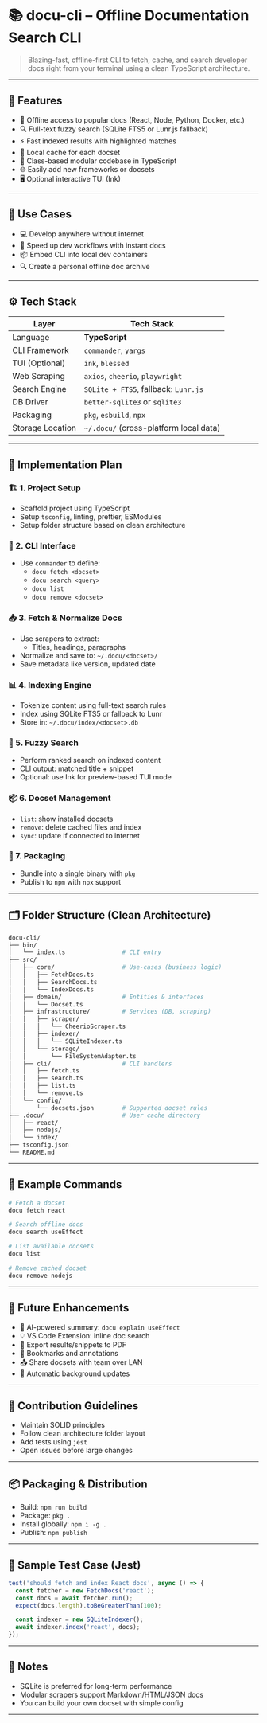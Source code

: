 # 📚 docu-cli – Offline Documentation Search CLI

> Blazing-fast, offline-first CLI to fetch, cache, and search developer docs right from your terminal using a clean TypeScript architecture.

---

## 🚀 Features

- 📶 Offline access to popular docs (React, Node, Python, Docker, etc.)
- 🔍 Full-text fuzzy search (SQLite FTS5 or Lunr.js fallback)
- ⚡ Fast indexed results with highlighted matches
- 📁 Local cache for each docset
- 🧱 Class-based modular codebase in TypeScript
- 🌐 Easily add new frameworks or docsets
- 🖥️ Optional interactive TUI (Ink)

---

## 🎯 Use Cases

- 💻 Develop anywhere without internet
- 🚀 Speed up dev workflows with instant docs
- 📦 Embed CLI into local dev containers
- 🔍 Create a personal offline doc archive

---

## ⚙️ Tech Stack

| Layer              | Tech Stack                              |
|-------------------|------------------------------------------|
| Language           | **TypeScript**                          |
| CLI Framework      | `commander`, `yargs`                    |
| TUI (Optional)     | `ink`, `blessed`                        |
| Web Scraping       | `axios`, `cheerio`, `playwright`        |
| Search Engine      | `SQLite + FTS5`, fallback: `Lunr.js`    |
| DB Driver          | `better-sqlite3` or `sqlite3`           |
| Packaging          | `pkg`, `esbuild`, `npx`                 |
| Storage Location   | `~/.docu/` (cross-platform local data)  |

---

## 🧠 Implementation Plan

### 🏗️ 1. Project Setup
- Scaffold project using TypeScript
- Setup `tsconfig`, linting, prettier, ESModules
- Setup folder structure based on clean architecture

### 🧪 2. CLI Interface
- Use `commander` to define:
  - `docu fetch <docset>`
  - `docu search <query>`
  - `docu list`
  - `docu remove <docset>`

### 📥 3. Fetch & Normalize Docs
- Use scrapers to extract:
  - Titles, headings, paragraphs
- Normalize and save to: `~/.docu/<docset>/`
- Save metadata like version, updated date

### 📊 4. Indexing Engine
- Tokenize content using full-text search rules
- Index using SQLite FTS5 or fallback to Lunr
- Store in: `~/.docu/index/<docset>.db`

### 🔎 5. Fuzzy Search
- Perform ranked search on indexed content
- CLI output: matched title + snippet
- Optional: use Ink for preview-based TUI mode

### 📦 6. Docset Management
- `list`: show installed docsets
- `remove`: delete cached files and index
- `sync`: update if connected to internet

### 🚀 7. Packaging
- Bundle into a single binary with `pkg`
- Publish to `npm` with `npx` support

---

## 🗂️ Folder Structure (Clean Architecture)
```bash
docu-cli/
├── bin/
│   └── index.ts                # CLI entry
├── src/
│   ├── core/                   # Use-cases (business logic)
│   │   ├── FetchDocs.ts
│   │   ├── SearchDocs.ts
│   │   └── IndexDocs.ts
│   ├── domain/                 # Entities & interfaces
│   │   └── Docset.ts
│   ├── infrastructure/         # Services (DB, scraping)
│   │   ├── scraper/
│   │   │   └── CheerioScraper.ts
│   │   ├── indexer/
│   │   │   └── SQLiteIndexer.ts
│   │   └── storage/
│   │       └── FileSystemAdapter.ts
│   ├── cli/                    # CLI handlers
│   │   ├── fetch.ts
│   │   ├── search.ts
│   │   ├── list.ts
│   │   └── remove.ts
│   └── config/
│       └── docsets.json        # Supported docset rules
├── .docu/                      # User cache directory
│   ├── react/
│   ├── nodejs/
│   └── index/
├── tsconfig.json
└── README.md
````

---

## 🧰 Example Commands

```bash
# Fetch a docset
docu fetch react

# Search offline docs
docu search useEffect

# List available docsets
docu list

# Remove cached docset
docu remove nodejs
```

---

## 🌱 Future Enhancements

* 🔎 AI-powered summary: `docu explain useEffect`
* 💡 VS Code Extension: inline doc search
* 📄 Export results/snippets to PDF
* 🔖 Bookmarks and annotations
* 📤 Share docsets with team over LAN
* 🔄 Automatic background updates

---

## 🤖 Contribution Guidelines

* Maintain SOLID principles
* Follow clean architecture folder layout
* Add tests using `jest`
* Open issues before large changes

---

## 📦 Packaging & Distribution

* Build: `npm run build`
* Package: `pkg .`
* Install globally: `npm i -g .`
* Publish: `npm publish`

---

## 🧪 Sample Test Case (Jest)

```ts
test('should fetch and index React docs', async () => {
  const fetcher = new FetchDocs('react');
  const docs = await fetcher.run();
  expect(docs.length).toBeGreaterThan(100);

  const indexer = new SQLiteIndexer();
  await indexer.index('react', docs);
});
```

---

## 📌 Notes

* SQLite is preferred for long-term performance
* Modular scrapers support Markdown/HTML/JSON docs
* You can build your own docset with simple config

---
